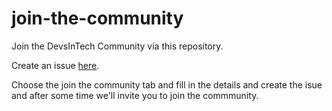 # join-the-community
Join the DevsInTech Community via this repository.

Create an issue [here](https://github.com/devs-in-tech/join-the-community/issues/new/choose).

Choose the join the community tab and fill in the details and create the isue and after some time we'll invite you to join the commmunity.
